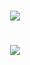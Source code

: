 <h1 align="center">
 <img src="https://us.zonerama.com/photos/1006387148_1272x585_16.jpg" />
</h1>
<h1 align="center">
 <img src="https://blog.integrityts.com/hs-fs/hubfs/blog-files/what-is-java-used-for.jpg?width=389&height=131&name=what-is-java-used-for.jpg" />
</h1>
                                                    
